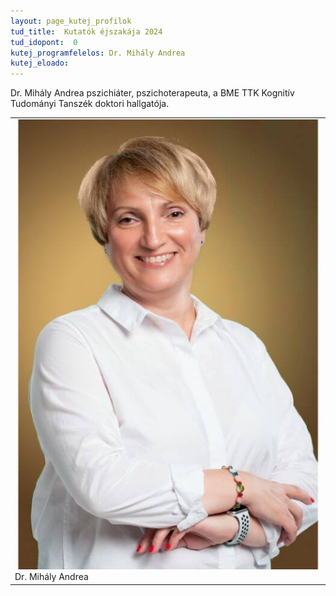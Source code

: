 ```yaml
---
layout: page_kutej_profilok
tud_title:  Kutatók éjszakája 2024
tud_idopont:  0
kutej_programfelelos: Dr. Mihály Andrea
kutej_eloado:
---
```


Dr. Mihály Andrea pszichiáter, pszichoterapeuta, a BME TTK Kognitív Tudományi Tanszék doktori hallgatója.


<table class="picture">
<tr>
<td>

<div class="gallery">
    <img src="images/mihaly_arc.jpg" max-width="250" max-height="200">
  <div class="desc">Dr. Mihály Andrea</div>
</div>

</td>
</tr>
</table>
